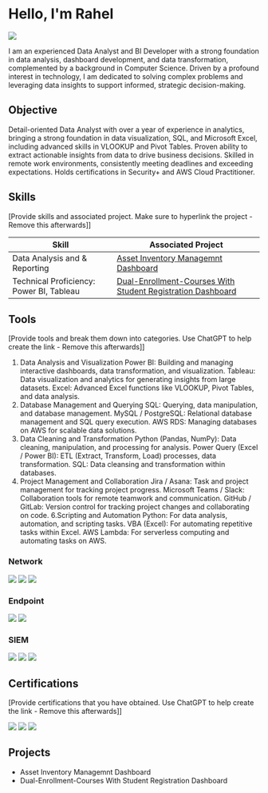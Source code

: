 # Hello, I'm Rahel
<a href="https://linkedin.com/in/rahelgebissa2018"><img src="https://img.shields.io/badge/-LinkedIn-0072b1?&style=for-the-badge&logo=linkedin&logoColor=white" /></a>

I am an experienced Data Analyst and BI Developer with a strong foundation in data analysis, dashboard development, and data transformation, complemented by a background in Computer Science. Driven by a profound interest in technology, I am dedicated to solving complex problems and leveraging data insights to support informed, strategic decision-making.
## Objective


Detail-oriented Data Analyst with over a year of experience in analytics, bringing a strong foundation in data visualization, SQL, and Microsoft Excel, including advanced skills in VLOOKUP and Pivot Tables. Proven ability to extract actionable insights from data to drive business decisions. Skilled in remote work environments, consistently meeting deadlines and exceeding expectations. Holds certifications in Security+ and AWS Cloud Practitioner.

## Skills
[Provide skills and associated project. Make sure to hyperlink the project - Remove this afterwards]]

| Skill                                         | Associated Project         |
|-----------------------------------------------|----------------------------|
| Data Analysis and & Reporting                 | <a href="https://google.com">Asset Inventory Managemnt Dashboard</a>|
| Technical Proficiency: Power BI, Tableau      | <a href="https://google.com">Dual-Enrollment-Courses With Student Registration Dashboard</a>|
## Tools
[Provide tools and break them down into categories. Use ChatGPT to help create the link - Remove this afterwards]]
1. Data Analysis and Visualization
Power BI: Building and managing interactive dashboards, data transformation, and visualization.
Tableau: Data visualization and analytics for generating insights from large datasets.
Excel: Advanced Excel functions like VLOOKUP, Pivot Tables, and data analysis.
2. Database Management and Querying
SQL: Querying, data manipulation, and database management.
MySQL / PostgreSQL: Relational database management and SQL query execution.
AWS RDS: Managing databases on AWS for scalable data solutions.
3. Data Cleaning and Transformation
Python (Pandas, NumPy): Data cleaning, manipulation, and processing for analysis.
Power Query (Excel / Power BI): ETL (Extract, Transform, Load) processes, data transformation.
SQL: Data cleansing and transformation within databases.
5. Project Management and Collaboration
Jira / Asana: Task and project management for tracking project progress.
Microsoft Teams / Slack: Collaboration tools for remote teamwork and communication.
GitHub / GitLab: Version control for tracking project changes and collaborating on code.
6.Scripting and Automation
Python: For data analysis, automation, and scripting tasks.
VBA (Excel): For automating repetitive tasks within Excel.
AWS Lambda: For serverless computing and automating tasks on AWS.

### Network
<div>
    <img src="https://img.shields.io/badge/-Wireshark-1679A7?&style=for-the-badge&logo=Wireshark&logoColor=white" />
    <img src="https://img.shields.io/badge/-Suricata-EF3B2D?&style=for-the-badge&logo=Suricata&logoColor=white" />
    <img src="https://img.shields.io/badge/-Zeek-777BB4?&style=for-the-badge&logo=Zeek&logoColor=white" />
</div>

### Endpoint
<div>
    <img src="https://img.shields.io/badge/-Microsoft_Defender_for_Endpoint-00A4EF?&style=for-the-badge&logo=Microsoft&logoColor=white" />
    <img src="https://img.shields.io/badge/-Velociraptor-4B275F?&style=for-the-badge&logo=Velociraptor&logoColor=white" />
</div>

### SIEM
<div>
    <img src="https://img.shields.io/badge/-Microsoft_Sentinel-0078D4?&style=for-the-badge&logo=Microsoft&logoColor=white" />
    <img src="https://img.shields.io/badge/-Splunk-000000?&style=for-the-badge&logo=Splunk&logoColor=white" />
    <img src="https://img.shields.io/badge/-Elastic-005571?&style=for-the-badge&logo=Elastic&logoColor=white" />
</div>

## Certifications
[Provide certifications that you have obtained. Use ChatGPT to help create the link - Remove this afterwards]]
<div>
<img src="https://img.shields.io/badge/-AWS%20Cloud%20Practitioner-FF9900?&style=for-the-badge&logo=Amazon-AWS&logoColor=white" />
<img src="https://img.shields.io/badge/-Microsoft%20Office%20Specialist-0078D4?&style=for-the-badge&logo=Microsoft&logoColor=white" />
<img src="https://img.shields.io/badge/-Jira-0052CC?&style=for-the-badge&logo=Jira&logoColor=white" />
    </div>

## Projects
- Asset Inventory Managemnt Dashboard
- Dual-Enrollment-Courses With Student Registration Dashboard
